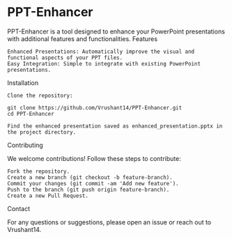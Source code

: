 # PPT-Enhancer
PPT-Enhancer is a tool designed to enhance your PowerPoint presentations with additional features and functionalities.
Features

    Enhanced Presentations: Automatically improve the visual and functional aspects of your PPT files.
    Easy Integration: Simple to integrate with existing PowerPoint presentations.

Installation

    Clone the repository:

    git clone https://github.com/Vrushant14/PPT-Enhancer.git
    cd PPT-Enhancer

    Find the enhanced presentation saved as enhanced_presentation.pptx in the project directory.

Contributing

We welcome contributions! Follow these steps to contribute:

    Fork the repository.
    Create a new branch (git checkout -b feature-branch).
    Commit your changes (git commit -am 'Add new feature').
    Push to the branch (git push origin feature-branch).
    Create a new Pull Request.

Contact

For any questions or suggestions, please open an issue or reach out to Vrushant14.
